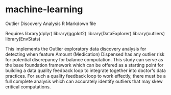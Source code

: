 # machine-learning
Outlier Discovery Analysis 
R Markdown file

Requires 
library(dplyr)
library(ggplot2)
library(DataExplorer)
library(outliers)
library(EnvStats)

This implements the Outlier exploratory data discovery analysis for detecting when feature Amount (Medication) Dispensed has any outlier risk for potential discrepancy for balance computation. This study can serve as the base foundation framework which can be offered as a starting point for building a data quality feedback loop to integrate together into doctor's data practices. For such a quality feedback loop to work effectly, there must be a full complete analysis which can accurately identify outliers that may skew critical computations.
